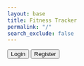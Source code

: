 ```yaml
---
layout: base
title: Fitness Tracker
permalink: "/"
search_exclude: false
---
```

<html lang="en">
    <button class="btn">Login</button>
    <button class="btn">Register</button>
</html>

